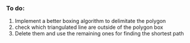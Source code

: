 ### To do:

1. Implement a better boxing algorithm to delimitate the polygon
2. check which triangulated line are outside of the polygon box
3. Delete them and use the remaining ones for finding the shortest path
